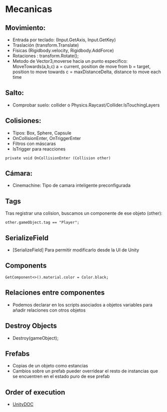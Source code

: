 # Mecanicas

## Movimiento:
- Entrada por teclado: (Input.GetAxis, Input.GetKey)
- Traslación (transform.Translate)
- Físicas (Rigidbody.velocity, Rigidbody.AddForce)
- Rotaciones : transform.Rotate();
- Metodo de Vector3,moverse hacia un punto especifico: 
    MoveTowards(a,b,c)
        a = current, position de move from
        b = target, position to move towards
        c = maxDistanceDelta, distance to move each time
## Salto:
- Comprobar suelo:  collider o Physics.Raycast/Collider.IsTouchingLayers

## Colisiones:
-  Tipos: Box, Sphere, Capsule
- OnCollisionEnter, OnTriggerEnter
- Filtros con máscaras
- IsTrigger para reacciones

~~~ 
private void OnCollisionEnter (Collision other)
~~~

## Cámara:
- Cinemachine: Tipo de camara inteligente preconfigurada 

## Tags
Tras registrar una colision, buscamos un componente de ese objeto (other):
~~~
other.gameObject.tag == "Player";
~~~


## SerializeField 
- [SerializeField] Para permitir modificarlo desde la UI de Unity

## Components
~~~
GetComponent<>().material.color = Color.black;
~~~

## Relaciones entre componentes
- Podemos declarar en los scripts asociados a objetos variables para añadir relaciones con otros objetos

## Destroy Objects
- Destroy(gameObject);

## Frefabs
- Copias de un objeto como estancias
- Cambios sobre un prefab pueder overridear el resto de instancias que se encuentren en el estado puro de ese prefab

## Order of execution
- [UnityDOC](https://docs.unity3d.com/Manual/execution-order.html)


